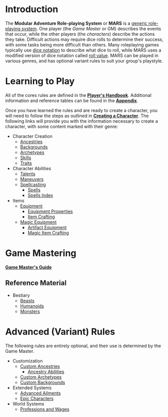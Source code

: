 # Introduction

The **Modular Adventure Role-playing System** or **MARS** is a [generic role-playing system](https://en.wikipedia.org/wiki/Generic_role-playing_game_system). One player (the *Game Master* or GM) describes the events that occur, while the other players (the *characters*) describe the actions they take. Difficult actions may require dice rolls to determine their success, with some tasks being more difficult than others. Many roleplaying games typically use [dice notation](https://en.wikipedia.org/wiki/Dice_notation) to describe what dice to roll, while MARS uses a modified version of dice notation called [roll value](/Core/PHB.md#roll-value). MARS can be played in various genres, and has optional variant rules to suit your group's playstyle.

# Learning to Play

All of the cores rules are defined in the [**Player's Handbook**](/Core/PHB.md). Additional information and reference tables can be found in the [**Appendix**](/Core/Appendix.md).

Once you have learned the rules and are ready to create a character, you will need to follow the steps as outlined in [**Creating a Character**](/Core/PHB.md#creating-a-character). The following links will provide you with the information necessary to create a character, with some content marked with their genre:

* Character Creation
	* [Ancestries](/Core/Characters/Ancestries.md)
	* [Backgrounds](/Core/Characters/Backgrounds.md)
	* [Archetypes](/Core/Characters/Archetypes.md)
	* [Skills](/Core/PHB.md#skills-1)
	* [Traits](/Core/Characters/Traits.md)
* Character Abilities
	* [Talents](/Core/Characters/Talents.md)
	* [Maneuvers](/Core/Characters/Maneuvers.md)
	* [Spellcasting](/Core/Characters/Spellcasting.md)
		* [Spells](/Core/Characters/Spells.md)
		* [Spells Index](/Core/Characters/SpellsIndex.md)
* Items
	* [Equipment](/Core/Items/Equipment.md)
		* [Equipment Properties](/Core/Items/EquipmentProperties.md)
		* [Item Crafting](/Core/Items/ItemCrafting.md)
	* [Magic Equipment](/Core/Items/MagicEquipment.md)
		* [Artifact Equipment](/Core/Items/ArtifactEquipment.md)
		* [Magic Item Crafting](/Core/Items/MagicItemCrafting.md)

# Game Mastering

[**Game Master's Guide**](/Core/GMG.md)

## Reference Material

* Bestiary
	* [Beasts](/Core/Bestiary/Beasts.md)
	* [Humanoids](/Core/Bestiary/Humanoids.md)
	* [Monsters](/Core/Bestiary/Monsters.md)

# Advanced (Variant) Rules

The following rules are entirely optional, and their use is determined by the Game Master.

* Customization
	* [Custom Ancestries](/Advanced/Custom/Ancestries.md)
		* [Ancestry Abilities](/Core/Characters/AncestryAbilities.md)
	* [Custom Archetypes](/Advanced/Custom/Archetypes.md)
	* [Custom Backgrounds](/Advanced/Custom/Backgrounds.md)
* Extended Systems
	* [Advanced Ailments](/Advanced/Extensions/AdvancedAilments.md)
	* [Epic Characters](/Advanced/Extensions/EpicCharacters.md)
* World Systems
	* [Professions and Wages](/Advanced/World/ProfessionsAndWages.md)